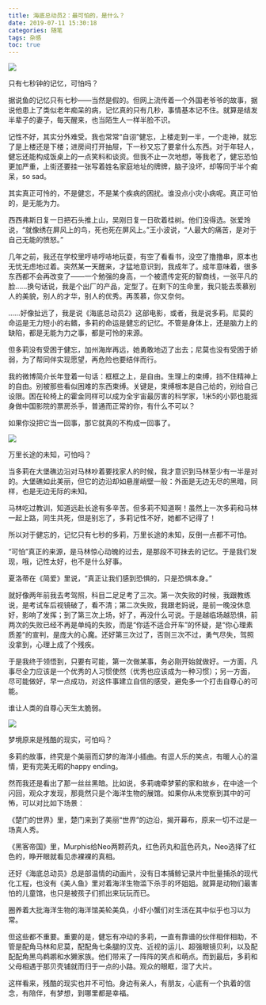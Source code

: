 ```yaml
---
title: 海底总动员2：最可怕的，是什么？
date: 2019-07-11 15:30:18
categories: 随笔
tags: 杂感
toc: true
---
```

![](http://upload-images.jianshu.io/upload_images/29336-0b89d9d025511eb1.JPEG?imageMogr2/auto-orient/strip%7CimageView2/2/w/1240)

只有七秒钟的记忆，可怕吗？

据说鱼的记忆只有七秒——当然是假的。但网上流传着一个外国老爷爷的故事，据说他患上了类似老年痴呆的病，记忆真的只有几秒，事情基本记不住。就算是结发半辈子的妻子，每天醒来，也当陌生人一样半脸不识。

记性不好，其实分外难受。我也常常“自诩”健忘，上楼走到一半，一个走神，就忘了是上楼还是下楼；进房间打开抽屉，下一秒又忘了要拿什么东西。对于年轻人，健忘还能构成饭桌上的一点笑料和谈资。但我不止一次地想，等我老了，健忘恐怕更加严重，上街还要挂一张写着姓名家庭地址的牌牌，脑子没坏，却等同于半个痴呆，so sad。

其实真正可怜的，不是健忘，不是某个疾病的困扰。谁没点小灾小病呢。真正可怕的，是无能为力。

西西弗斯日复一日把石头推上山，吴刚日复一日砍着桂树。他们没得选。张爱玲说，“就像绣在屏风上的鸟，死也死在屏风上。”王小波说，“人最大的痛苦，是对于自己无能的愤怒。”

几年之前，我还在学校里哼哧哼哧地玩耍，有空了看看书，没空了撸撸串，原本也无忧无虑地过着。突然某一天醒来，才猛地意识到，我成年了。成年意味着，很多东西都不会再改变了——一个勉强的身高，一个被遗传定死的智商线，一张平凡的脸……换句话说，我是个出厂的产品，定型了。在剩下的生命里，我只能去羡慕别人的美貌，别人的才华，别人的优秀。再羡慕，你又奈何。

……好像扯远了，我是说《海底总动员2》这部电影，或者，我是说多莉。尼莫的命运是无力短小的右鳍，多莉的命运是健忘的记忆。不管是身体上，还是脑力上的缺陷，都是无能为力之事，都是可怜的来源。

但多莉没有受困于健忘，加州海岸再远，她勇敢地迈了出去；尼莫也没有受困于娇弱，为了帮同伴实现愿望，再危险也要结伴而行。

我的微博简介长年登着一句话：框框之上，是自由。生理上的束缚，挡不住精神上的自由。别被那些看似困难的东西束缚。关键是，束缚根本是自己给的，别给自己设限。困在轮椅上的霍金同样可以成为全宇宙最厉害的科学家，1米5的小郭也能摇身做中国影院的票房杀手，普通而正常的你，有什么不可以？

如果你没把它当一回事，那它就真的不构成一回事了。


![](http://upload-images.jianshu.io/upload_images/29336-2cfbf680519ec1bb.jpg?imageMogr2/auto-orient/strip%7CimageView2/2/w/1240)


万里长途的未知，可怕吗？

当多莉在大堡礁边沿对马林吵着要找家人的时候，我才意识到马林至少有一半是对的。大堡礁如此美丽，但它的边沿却如悬崖峭壁一般：外面是无边无尽的黑暗，同样，也是无边无际的未知。

马林吃过教训，知道远赴长途有多辛苦。但多莉不知道啊！虽然上一次多莉和马林一起上路，同生共死，但是别忘了，多莉记性不好，她都不记得了！

所以对于健忘的，记忆只有七秒的多莉，万里长途的未知，反倒一点都不可怕。

“可怕”真正的来源，是马林惊心动魄的过去，是那段不可抹去的记忆。于是我们发现，哦，记性太好，也不是什么好事。

夏洛蒂在《简爱》里说，“真正让我们感到恐惧的，只是恐惧本身。”

就好像两年前我去考驾照，科目二足足考了三次。第一次失败的时候，我跟教练说，是考试车后视镜破了，看不清；第二次失败，我跟老妈说，是前一晚没休息好，影响了发挥；到了第三次上场，好了，再没什么可说。于是越临场越恐惧，前两次的失败已经不再是单纯的失败，而是“你适不适合开车”的怀疑，是“你心理素质差”的宣判，是庞大的心魔。还好第三次过了，否则三次不过，勇气尽失，驾照没拿到，心理上成了个残疾。

于是我终于领悟到，只要有可能，第一次做某事，务必刚开始就做好。一方面，凡事尽全力应该是一个优秀的人习惯使然（优秀也应该成为一种习惯）；另一方面，尽可能做好，早一点成功，对这件事建立自信的感受，避免多一个打击自尊心的可能。

谁让人类的自尊心天生太脆弱。


![](http://upload-images.jianshu.io/upload_images/29336-b505a6191c005652.jpg?imageMogr2/auto-orient/strip%7CimageView2/2/w/1240)


梦境原来是残酷的现实，可怕吗？

多莉的故事，终究是个美丽而幻梦的海洋小插曲。有逗人乐的笑点，有暖人心的温情，更有完美无暇的happy ending。

然而我还是看出了那一丝丝黑暗。比如说，多莉魂牵梦萦的家和故乡，在中途一个闪回，观众才发现，那竟然只是个海洋生物的展馆。如果你从未觉察到其中的可怖，可以对比如下场景：

《楚门的世界》里，楚门来到了美丽“世界”的边沿，揭开幕布，原来一切不过是一场真人秀。

《黑客帝国》里，Murphis给Neo两颗药丸，红色药丸和蓝色药丸，Neo选择了红色的，睁开眼就看见赤裸裸的真相。

还好《海底总动员》总是部温情的动画片，没有日本捕鲸记录片中批量捕杀的现代化工程，也没有《美人鱼》里对着海洋生物滥下杀手的坏姐姐。就算是动物们最害怕的儿童馆，也只是被孩子们抓出来玩玩而已。

圈养着大批海洋生物的海洋馆美轮美奂，小虾小蟹们对生活在其中似乎也习以为常。

但这些都不重要。重要的是，健忘有冲动的多莉，一直有靠谱的伙伴相伴相助，不管是配角马林和尼莫，配配角七条腿的汉克、近视的运儿、超强眼镜贝利，以及配配配角黑鸟鹈鹕和水獭家族。他们带来了一阵阵的笑点和萌点。而到最后，多莉和父母相遇于那贝壳铺就而归于一点的小路。观众的眼眶，湿了大片。

这样看来，残酷的现实也并不可怕。身边有亲人，有朋友，心底有一个执着的信念，有陪伴，有梦想，到哪里都是幸福。
